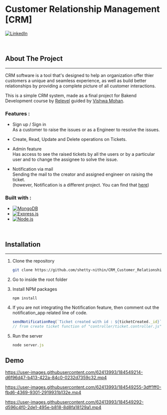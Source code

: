 # Customer Relationship Management [CRM]

<!-- [![Contributors][contributors-shield]][contributors-url] -->
<!-- [![Forks][forks-shield]][forks-url]
[![Issues][issues-shield]][issues-url] -->
[![LinkedIn][linkedin-shield]][linkedin-url]


<br/>

<!-- ABOUT THE PROJECT -->
## About The Project
---

CRM software is a tool that's designed to help an organization offer thier customers a unique and seamless experience, as well as build better relationships by providing a complete picture of all customer interactions. 

This is a simple CRM system, made as a final project for Bakend Development course by [Relevel](https://relevel.com/home) guided by [Vishwa Mohan](https://www.linkedin.com/in/vishwa-mohan).

### Features : 
* Sign up / Sign in 
  <br/> As a customer to raise the issues or as a Engineer to resolve the issues.

* Create, Read, Update and Delete operations on Tickets.

* Admin feature
<br/> Has access to see the raised tickets by all the users or by a particular user and to change the assignee to solve the issue.

* Notification via mail 
<br/> Sending the mail to the creator and assigned engineer on raising the ticket. <br/>  (however, Notification is a different project. You can find that [here](https://github.com/shetty-nithin/Mail_Notification_Application))



### Built with : 

* [![MongoDB][MongoDB]][MongoDB-url]
* [![Express.js][Express.js]][Express-url]
* [![Node.js][Node.js]][Node-url]

<br/>

<!-- GETTING STARTED -->
## Installation
---

1. Clone the repository
   ```sh
   git clone https://github.com/shetty-nithin/CRM_Customer_Relationship_Management
   ```
2. Go to inside the root folder

3. Install NPM packages
   ```
   npm install
   ```
4. If you are not integrating the Notification feature, then comment out the notification_app related line of code.
   ```javascript
   sendNotificationReq(`Ticket created with id : ${ticketCreated._id}`,"ticket has raised", `${customer.email}, ${engineer.email}, shettynithin007@gmail.com`, "CRM APP");
   // from create ticket function of "controller/ticket.controller.js"
   ``` 

5. Run the server
   ```javascript
   node server.js
   ```

## Demo

https://user-images.githubusercontent.com/62413993/184549214-d6f96d47-b413-422a-84c0-0232d7359c32.mp4

https://user-images.githubusercontent.com/62413993/184549255-3dff1ff0-fbd6-4369-9301-2919931b132e.mp4

https://user-images.githubusercontent.com/62413993/184549292-d596c4f0-2de1-495e-b818-8d8fa18129a1.mp4


<!-- MARKDOWN LINKS -->
[forks-shield]: https://img.shields.io/github/forks/github_username/repo_name.svg?style=for-the-badge
[forks-url]: https://github.com/github_username/repo_name/network/members

[issues-shield]: https://img.shields.io/github/issues/github_username/repo_name.svg?style=for-the-badge
[issues-url]: https://github.com/github_username/repo_name/issues


[linkedin-shield]: https://img.shields.io/badge/-LinkedIn-black.svg?style=for-the-badge&logo=linkedin&colorB=0072b1
[linkedin-url]: https://www.linkedin.com/in/shetty-nithin/

[MongoDB]: https://img.shields.io/badge/MongoDB-589636?style=for-the-badge&logo=mongodb&logoColor=white
[MongoDB-url]: https://www.mongodb.com/

[Node.js]: https://img.shields.io/badge/Node.js-215732?style=for-the-badge&logo=nodedotjs&logoColor=61DAFB
[Node-url]: https://nodejs.org/en/

[Express.js]: https://img.shields.io/badge/Express.js-D1D3D4?style=for-the-badge&logo=express&logoColor=4FC08D
[Express-url]: https://expressjs.com/
